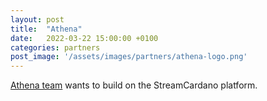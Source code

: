 ```yaml
---
layout: post
title:  "Athena"
date:   2022-03-22 15:00:00 +0100
categories: partners
post_image: '/assets/images/partners/athena-logo.png'
---
```


[Athena team](https://youtu.be/DXuGpw6KyKI) wants to build on the StreamCardano platform.


